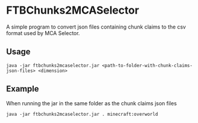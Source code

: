 # FTBChunks2MCASelector

A simple program to convert json files containing chunk claims to the csv format used by MCA Selector.

## Usage

```
java -jar ftbchunks2mcaselector.jar <path-to-folder-with-chunk-claims-json-files> <dimension>
```

## Example
When running the jar in the same folder as the chunk claims json files

```
java -jar ftbchunks2mcaselector.jar . minecraft:overworld
```
